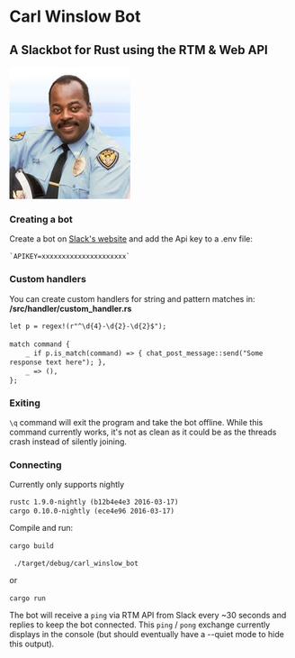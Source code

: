 # Carl Winslow Bot
## A Slackbot for Rust using the RTM & Web API

![Carl Winslow](assets/img.jpg)

### Creating a bot

Create a bot on [Slack's website](https://api.slack.com/bot-users) and add the Api key to a .env file:

    `APIKEY=xxxxxxxxxxxxxxxxxxxxx`

### Custom handlers

You can create custom handlers for string and pattern matches in:
**/src/handler/custom_handler.rs**

    let p = regex!(r"^\d{4}-\d{2}-\d{2}$");

    match command {
        _ if p.is_match(command) => { chat_post_message::send("Some response text here"); },
        _ => (),
    };

### Exiting

`\q` command will exit the program and take the bot offline. While this command currently works, it's not as clean as it could be as the threads crash instead of silently joining.

### Connecting

Currently only supports nightly

    rustc 1.9.0-nightly (b12b4e4e3 2016-03-17)
    cargo 0.10.0-nightly (ece4e96 2016-03-17)

Compile and run:

`cargo build`

` ./target/debug/carl_winslow_bot`

or

`cargo run`

The bot will receive a `ping` via RTM API from Slack every ~30 seconds and replies to keep the bot connected. This `ping` / `pong` exchange currently displays in the console (but should eventually have a --quiet mode to hide this output).
